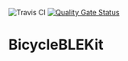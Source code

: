 ![Travis CI](https://travis-ci.org/ConradMoeller/BicycleBLEKit.svg?branch=master)
[![Quality Gate Status](https://sonarcloud.io/api/project_badges/measure?project=ConradMoeller_BicycleBLEKit&metric=alert_status)](https://sonarcloud.io/dashboard?id=ConradMoeller_BicycleBLEKit)

# BicycleBLEKit

